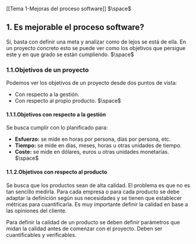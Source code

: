 [[Tema 1-Mejoras del proceso software]]
$\space$
## 1. Es mejorable el proceso software?
Sí, basta con definir una meta y analizar como de lejos se está de ella. En un proyecto concreto esto se puede ver como los objetivos que persigue este y en que grado se están cumpliendo.
$\space$
### 1.1.Objetivos de un proyecto
Podemos ver los objetivos de un proyecto desde dos puntos de vista:
+ Con respecto a la gestión.
+ Con respecto al propio producto.
$\space$
#### 1.1.1.Objetivos con respecto a la gestión
Se busca cumplir con lo planificado para:
+ **Esfuerzo:** se mide en horas por persona, días por persona, etc.
+ **Tiempo:** se mide en días, meses, horas u otras unidades de tiempo.
+ **Coste:** se mide en dólares, euros u otras unidades monetarias.
$\space$
#### 1.1.2.Objetivos con respecto al producto
Se busca que los productos sean de alta calidad. El problema es que no es tan sencillo medirla. Para cada empresa o para cada producto se debe adaptar la definición según sus necesidades y se tienen que establecer métricas para cuantificarla. Es muy importante definir la calidad en base a las opiniones del cliente.

Para definir la calidad de un producto se deben definir parámetros que midan la calidad antes de comenzar con el proyecto. Deben ser cuantificables y verificables.

